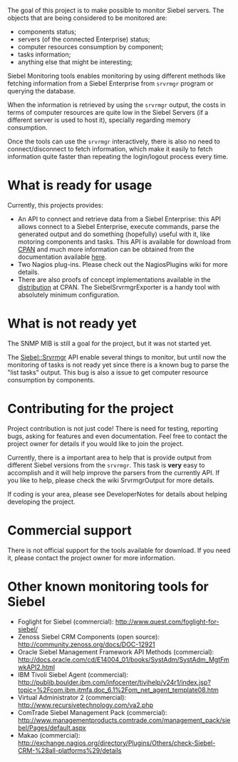 The goal of this project is to make possible to monitor Siebel servers. The objects that are being considered to be monitored are:

  * components status;
  * servers (of the connected Enterprise) status;
  * computer resources consumption by component;
  * tasks information;
  * anything else that might be interesting;

Siebel Monitoring tools enables monitoring by using different methods like fetching information from a Siebel Enterprise from `srvrmgr` program or querying the database.

When the information is retrieved by using the `srvrmgr` output, the costs in terms of computer resources are quite low in the Siebel Servers (if a different server is used to host it), specially regarding memory consumption.

Once the tools can use the `srvrmgr` interactively, there is also no need to connect/disconnect to fetch information, which make it easily to fetch information quite faster than repeating the login/logout process every time.

# What is ready for usage #

Currently, this projects provides:

  * An API to connect and retrieve data from a Siebel Enterprise: this API allows connect to a Siebel Enterprise, execute commands, parse the generated output and do something (hopefully) useful with it, like motoring components and tasks. This API is available for download from [CPAN](http://www.cpan.org/) and much more information can be obtained from the documentation available [here](http://search.cpan.org/perldoc?Siebel::Srvrmgr).
  * Two Nagios plug-ins. Please check out the NagiosPlugins wiki for more details.
  * There are also proofs of concept implementations available in the [distribution](http://search.cpan.org/perldoc?Siebel::Srvrmgr) at CPAN. The SiebelSrvrmgrExporter is a handy tool with absolutely minimum configuration.

# What is not ready yet #

The SNMP MIB is still a goal for the project, but it was not started yet.

The [Siebel::Srvrmgr](http://search.cpan.org/perldoc?Siebel::Srvrmgr) API enable several things to monitor, but until now the monitoring of tasks is not ready yet since there is a known bug to parse the "list tasks" output. This bug is also a issue to get computer resource consumption by components.

# Contributing for the project #

Project contribution is not just code! There is need for testing, reporting bugs, asking for features and even documentation. Feel free to contact the project owner for details if you would like to join the project.

Currently, there is a important area to help that is provide output from different Siebel versions from the `srvrmgr`. This task is **very** easy to accomplish and it will help improve the parsers from the currently API. If you like to help, please check the wiki SrvrmgrOutput for more details.

If coding is your area, please see DeveloperNotes for details about helping developing the project.

# Commercial support #

There is not official support for the tools available for download. If you need it, please contact the project owner for more information.

# Other known monitoring tools for Siebel #

  * Foglight for Siebel (commercial): http://www.quest.com/foglight-for-siebel/
  * Zenoss Siebel CRM Components (open source): http://community.zenoss.org/docs/DOC-12921
  * Oracle Siebel Management Framework API Methods (commercial): http://docs.oracle.com/cd/E14004_01/books/SystAdm/SystAdm_MgtFmwkAPI2.html
  * IBM Tivoli Siebel Agent (commercial): http://publib.boulder.ibm.com/infocenter/tivihelp/v24r1/index.jsp?topic=%2Fcom.ibm.itmfa.doc_6.1%2Fom_net_agent_template08.htm
  * Virtual Administrator 2 (commercial): http://www.recursivetechnology.com/va2.php
  * ComTrade Siebel Management Pack (commercial): http://www.managementproducts.comtrade.com/management_pack/siebel/Pages/default.aspx
  * Makao (commercial): http://exchange.nagios.org/directory/Plugins/Others/check-Siebel-CRM-%28all-platforms%29/details